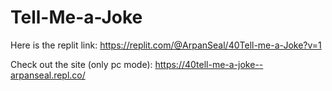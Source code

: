 # Tell-Me-a-Joke
Here is the replit link: https://replit.com/@ArpanSeal/40Tell-me-a-Joke?v=1

Check out the site (only pc mode): https://40tell-me-a-joke--arpanseal.repl.co/
